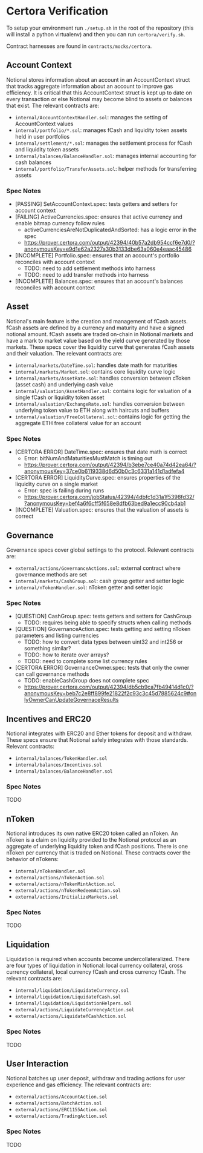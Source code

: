 # Certora Verification

To setup your environment run `./setup.sh` in the root of the repository (this will install a python virtualenv) and then you can run `certora/verify.sh`.

Contract harnesses are found in `contracts/mocks/certora`.

## Account Context

Notional stores information about an account in an AccountContext struct that tracks aggregate information about an account to improve gas efficiency. It is critical that this AccountContext struct is kept up to date on every transaction or else Notional may become blind to assets or balances that exist. The relevant contracts are:

- `internal/AccountContextHandler.sol`: manages the setting of AccountContext values
- `internal/portfolio/*.sol`: manages fCash and liquidity token assets held in user portfolios
- `internal/settlement/*.sol`: manages the settlement process for fCash and liquidity token assets
- `internal/balances/BalanceHandler.sol`: manages internal accounting for cash balances
- `internal/portfolio/TransferAssets.sol`: helper methods for transferring assets

### Spec Notes

- [PASSING] SetAccountContext.spec: tests getters and setters for account context
- [FAILING] ActiveCurrencies.spec: ensures that active currency and enable bitmap currency follow rules
  - activeCurrenciesAreNotDuplicatedAndSorted: has a logic error in the spec
  - https://prover.certora.com/output/42394/40b57a2db954ccf6e7d0/?anonymousKey=e9d1e62a2327a30b3133dbe63a060e4eaac45486
- [INCOMPLETE] Portfolio.spec: ensures that an account's portfolio reconciles with account context
  - TODO: need to add settlement methods into harness
  - TODO: need to add transfer methods into harness
- [INCOMPLETE] Balances.spec: ensures that an account's balances reconciles with account context

## Asset

Notional's main feature is the creation and management of fCash assets. fCash assets are defined by a currency and maturity and have a signed notional amount. fCash assets are traded on-chain in Notional markets and have a mark to market value based on the yield curve generated by those markets. These specs cover the liquidity curve that generates fCash assets and their valuation. The relevant contracts are:

- `internal/markets/DateTime.sol`: handles date math for maturities
- `internal/markets/Market.sol`: contains core liquidity curve logic
- `internal/markets/AssetRate.sol`: handles conversion between cToken (asset cash) and underlying cash value
- `internal/valuation/AssetHandler.sol`: contains logic for valuation of a single fCash or liquidity token asset
- `internal/valuation/ExchangeRate.sol`: handles conversion between underlying token value to ETH along with haircuts and buffers
- `internal/valuation/FreeCollateral.sol`: contains logic for getting the aggregate ETH free collateral value for an account

### Spec Notes

- [CERTORA ERROR] DateTime.spec: ensures that date math is correct
  - Error: bitNumAndMaturitiesMustMatch is timing out
  - https://prover.certora.com/output/42394/b3ebe7ce40a74d42ea64/?anonymousKey=37ce0b6119338d6d50b0c3c6331a141d1adfefa4
- [CERTORA ERROR] LiquidityCurve.spec: ensures properties of the liquidity curve on a single market
  - Error: spec is failing during runs
  - https://prover.certora.com/jobStatus/42394/4dbfc1d31a1f5398fd32/?anonymousKey=bef4a6f6cff5f658e8dfb63bed9a1ecc90cb4ab1
- [INCOMPLETE] Valuation.spec: ensures that the valuation of assets is correct

## Governance

Governance specs cover global settings to the protocol. Relevant contracts are:

- `external/actions/GovernanceActions.sol`: external contract where governance methods are set
- `internal/markets/CashGroup.sol`: cash group getter and setter logic
- `internal/nTokenHandler.sol`: nToken getter and setter logic

### Spec Notes

- [QUESTION] CashGroup.spec: tests getters and setters for CashGroup
  - TODO: requires being able to specify structs when calling methods
- [QUESTION] GovernanceAction.spec: tests getting and setting nToken parameters and listing currencies
  - TODO: how to convert data types between uint32 and int256 or something similar?
  - TODO: how to iterate over arrays?
  - TODO: need to complete some list currency rules
- [CERTORA ERROR] GovernanceOwner.spec: tests that only the owner can call governance methods
  - TODO: enableCashGroup does not complete spec
  - https://prover.certora.com/output/42394/db5cb9ca7fb49414d1c0/?anonymousKey=beb7c2e8ff899fe21822f2c93c3c45d7885624c9#onlyOwnerCanUpdateGovernaceResults

## Incentives and ERC20

Notional integrates with ERC20 and Ether tokens for deposit and withdraw. These specs ensure that Notional safely integrates with those standards. Relevant contracts:

- `internal/balances/TokenHandler.sol`
- `internal/balances/Incentives.sol`
- `internal/balances/BalanceHandler.sol`

### Spec Notes

TODO

## nToken

Notional introduces its own native ERC20 token called an nToken. An nToken is a claim on liquidity provided to the Notional protocol as an aggregate of underlying liquidity token and fCash positions. There is one nToken per currency that is traded on Notional. These contracts cover the behavior of nTokens:

- `internal/nTokenHandler.sol`
- `external/actions/nTokenAction.sol`
- `external/actions/nTokenMintAction.sol`
- `external/actions/nTokenRedeemAction.sol`
- `external/actions/InitializeMarkets.sol`

### Spec Notes

TODO

## Liquidation

Liquidation is required when accounts become undercollateralized. There are four types of liquidation in Notional: local currency collateral, cross currency collateral, local currency fCash and cross currency fCash. The relevant contracts are:

- `internal/liquidation/LiquidateCurrency.sol`
- `internal/liquidation/LiquidatefCash.sol`
- `internal/liquidation/LiquidationHelpers.sol`
- `external/actions/LiquidateCurrencyAction.sol`
- `external/actions/LiquidatefCashAction.sol`

### Spec Notes

TODO

## User Interaction

Notional batches up user deposit, withdraw and trading actions for user experience and gas efficiency. The relevant contracts are:

- `external/actions/AccountAction.sol`
- `external/actions/BatchAction.sol`
- `external/actions/ERC1155Action.sol`
- `external/actions/TradingAction.sol`

### Spec Notes

TODO
